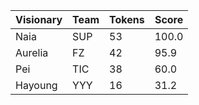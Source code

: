 Visionary | Team | Tokens | Score
--- | --- | --- | ---
Naia | SUP | 53 | 100.0
Aurelia | FZ | 42 | 95.9
Pei | TIC | 38 | 60.0
Hayoung | YYY | 16 | 31.2
